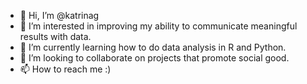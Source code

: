 - 👋 Hi, I’m @katrinag
- 👀 I’m interested in improving my ability to communicate meaningful results with data.
- 🌱 I’m currently learning how to do data analysis in R and Python. 
- 💞️ I’m looking to collaborate on projects that promote social good.
- 📫 How to reach me :)

<!---
katrinag/katrinag is a ✨ special ✨ repository because its `README.md` (this file) appears on your GitHub profile.
You can click the Preview link to take a look at your changes.
--->
